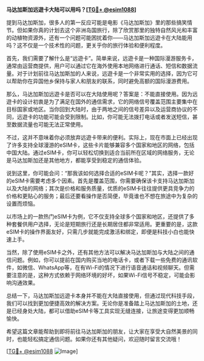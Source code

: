 **马达加斯加远遊卡大陆可以用吗？[[TG💪+ @esim1088](https://t.me/s/esim1088)]**

提到马达加斯加，很多人的第一反应可能是电影《马达加斯加》里的那些搞笑情节。但如果你真的计划去这个非洲岛国旅行，除了欣赏那里的独特自然风光和丰富的动植物资源外，还有一个问题可能困扰着你——马达加斯加远遊卡在大陆能用吗？这不仅是一个技术性的问题，更关乎你的旅行体验和便利程度。

首先，我们需要了解什么是“远遊卡”。简单来说，远遊卡是一种国际漫游服务卡，通常由运营商提供，用户可以通过它在海外使用本地网络进行通话、短信和数据流量。对于计划前往马达加斯加的人来说，远遊卡是一个非常实用的选择，因为它可以帮助你在异国他乡保持与家人和朋友的联系，同时避免高额的国际漫游费用。

那么，马达加斯加远遊卡是否可以在大陆使用呢？答案是：不能直接使用。因为远遊卡的设计初衷是为了满足在国外的通信需求，它的网络信号覆盖范围主要集中在目标国家或地区。当你回到大陆时，由于两地之间的信号差异以及运营商协议的不同，远遊卡的功能可能会受到限制。比如，你可能无法拨打电话或者发送短信，甚至数据流量也可能无法正常使用。

不过，这并不意味着你必须放弃远遊卡带来的便利。实际上，现在市面上已经出现了许多支持全球漫游的eSIM卡，这些卡片能够兼容多个国家和地区的网络，包括中国大陆。通过eSIM卡，你可以轻松切换到适合当前所在区域的网络服务，无论是马达加斯加还是其他地方，都能享受到稳定的通信体验。

说到这里，你可能会问：“那我该如何选择合适的eSIM卡呢？”其实，选择一款好的eSIM卡需要考虑多个因素。首先是覆盖范围，你需要确保该卡支持马达加斯加以及大陆的网络；其次是价格和服务质量，优质的eSIM卡往往提供更具竞争力的价格和更贴心的服务；最后还要看操作是否简便，毕竟谁也不想在旅途中为复杂的设置而烦恼。

以市场上的一款热门eSIM卡为例，它不仅支持全球多个国家和地区，还提供了多种套餐供用户选择，无论是短期旅行还是长期居住都非常适用。更重要的是，这款eSIM卡的操作界面友好，只需几步就能完成激活和绑定，即便是科技小白也能快速上手。

当然，除了使用eSIM卡之外，还有其他方法可以解决马达加斯加与大陆之间的通信问题。例如，你可以提前在国内购买当地的电话卡，或者下载一些免费的通讯软件，如微信、WhatsApp等，在有Wi-Fi的情况下进行语音通话和视频聊天。但需要注意的是，这种方式依赖于网络环境的好坏，如果Wi-Fi信号不稳定，可能会影响沟通效果。

总结一下，马达加斯加远遊卡本身并不能在大陆直接使用，但通过现代科技手段，我们可以找到更加便捷高效的解决方案。无论你是准备踏上马达加斯加的土地，还是已经身处大陆，都可以借助eSIM卡等工具实现无缝连接，让旅途变得更加顺畅愉快。

希望这篇文章能帮助到即将前往马达加斯加的朋友，让大家在享受大自然美景的同时，也能轻松搞定通信问题。如果你还有其他疑问，欢迎随时留言交流哦！

[[TG💪+ @esim1088](https://t.me/s/esim1088) ![Image](https://i.postimg.cc/4NQfJmqS/Snipaste-2025-05-13-00-14-12.png)]